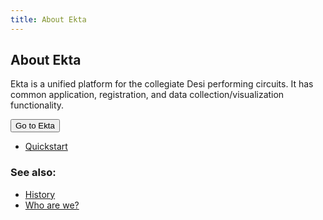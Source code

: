 ```yaml
---
title: About Ekta
---
```


## About Ekta

Ekta is a unified platform for the collegiate Desi performing circuits. It has common application, registration, and data collection/visualization functionality.

<a href="https://ekta.app"><button>Go to Ekta</button></a>

- [Quickstart](/quickstart)

### See also:

- [History](/history)
- [Who are we?](/team)
